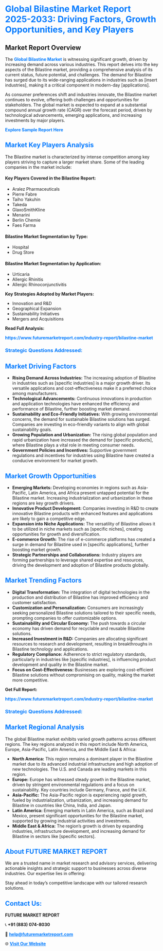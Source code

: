 <h1 style="color: #007BFF;">Global Bilastine Market Report 2025-2033: Driving Factors, Growth Opportunities, and Key Players</h1>

<section id="overview">
<h2>Market Report Overview</h2>
<p>The <a href="https://www.futuremarketreport.com/industry-report/bilastine-market" style="color: #007BFF; text-decoration: none;"><strong>Global Bilastine Market</strong></a> is witnessing significant growth, driven by increasing demand across various industries. This report delves into the key aspects of the Bilastine market, providing a comprehensive analysis of its current status, future potential, and challenges. The demand for Bilastine has surged due to its wide-ranging applications in industries such as [insert industries], making it a critical component in modern-day [applications].</p>
<p>As consumer preferences shift and industries innovate, the Bilastine market continues to evolve, offering both challenges and opportunities for stakeholders. The global market is expected to expand at a substantial compound annual growth rate (CAGR) over the forecast period, driven by technological advancements, emerging applications, and increasing investments by major players.</p>
</section>

<section id="overview">
<p><a href="https://www.futuremarketreport.com/request-sample/reportId=77922" style="color: #007BFF; text-decoration: none;"><strong>Explore Sample Report Here</strong></a></p>
</section>

<section id="key-players">
<h2 style="color: #007BFF;">Market Key Players Analysis</h2>
<p>The Bilastine market is characterized by intense competition among key players striving to capture a larger market share. Some of the leading companies in the market include:</p>
<h4>Key Players Covered in the Bilastine Report:</h4>
<ul><li>Aralez Pharmaceuticals</li><li>Pierre Fabre</li><li>Taiho Yakuhin</li><li>Takeda</li><li>GlaxoSmithKline</li><li>Menarini</li><li>Berlin Chemie</li><li>Faes Farma</li></ul>
<h4>Bilastine Market Segmentation by Type:</h4>
<ul><li>Hospital</li><li>Drug Store</li></ul>

<h4>Bilastine Market Segmentation by Application:</h4>
<ul><li>Urticaria</li><li>Allergic Rhinitis</li><li>Allergic Rhinoconjunctivitis</li></ul>
<p><strong>Key Strategies Adopted by Market Players:</strong></p>
<ul>
<li>Innovation and R&D</li>
<li>Geographical Expansion</li>
<li>Sustainability Initiatives</li>
<li>Mergers and Acquisitions</li>
</ul>
</section>

<section>
<p><strong>Read Full Analysis: </strong></p><a href="https://www.futuremarketreport.com/industry-report/bilastine-market" style="color: #007BFF; text-decoration: none;"><strong>https://www.futuremarketreport.com/industry-report/bilastine-market</strong></a>
<h3 style="color: #007BFF;">Strategic Questions Addressed:</h3>
</section>

<section id="driving-factors">
<h2 style="color: #007BFF;">Market Driving Factors</h2>
<ul>
<li><strong>Rising Demand Across Industries:</strong> The increasing adoption of Bilastine in industries such as [specific industries] is a major growth driver. Its versatile applications and cost-effectiveness make it a preferred choice among manufacturers.</li>
<li><strong>Technological Advancements:</strong> Continuous innovations in production and application technologies have enhanced the efficiency and performance of Bilastine, further boosting market demand.</li>
<li><strong>Sustainability and Eco-Friendly Initiatives:</strong> With growing environmental concerns, the demand for sustainable Bilastine solutions has surged. Companies are investing in eco-friendly variants to align with global sustainability goals.</li>
<li><strong>Growing Population and Urbanization:</strong> The rising global population and rapid urbanization have increased the demand for [specific products], where Bilastine plays a vital role in meeting consumer needs.</li>
<li><strong>Government Policies and Incentives:</strong> Supportive government regulations and incentives for industries using Bilastine have created a conducive environment for market growth.</li>
</ul>
</section>

<section id="growth-opportunities">
<h2 style="color: #007BFF;">Market Growth Opportunities</h2>
<ul>
<li><strong>Emerging Markets:</strong> Developing economies in regions such as Asia-Pacific, Latin America, and Africa present untapped potential for the Bilastine market. Increasing industrialization and urbanization in these regions are key growth drivers.</li>
<li><strong>Innovative Product Development:</strong> Companies investing in R&D to create innovative Bilastine products with enhanced features and applications are likely to gain a competitive edge.</li>
<li><strong>Expansion into Niche Applications:</strong> The versatility of Bilastine allows it to be utilized in niche markets such as [specific niches], creating opportunities for growth and diversification.</li>
<li><strong>E-commerce Growth:</strong> The rise of e-commerce platforms has created a surge in demand for Bilastine used in [specific applications], further boosting market growth.</li>
<li><strong>Strategic Partnerships and Collaborations:</strong> Industry players are forming partnerships to leverage shared expertise and resources, driving the development and adoption of Bilastine products globally.</li>
</ul>
</section>

<section id="trending-factors">
<h2 style="color: #007BFF;">Market Trending Factors</h2>
<ul>
<li><strong>Digital Transformation:</strong> The integration of digital technologies in the production and distribution of Bilastine has improved efficiency and customer satisfaction.</li>
<li><strong>Customization and Personalization:</strong> Consumers are increasingly seeking personalized Bilastine solutions tailored to their specific needs, prompting companies to offer customizable options.</li>
<li><strong>Sustainability and Circular Economy:</strong> The push towards a circular economy has driven demand for recyclable and reusable Bilastine solutions.</li>
<li><strong>Increased Investment in R&D:</strong> Companies are allocating significant resources to research and development, resulting in breakthroughs in Bilastine technology and applications.</li>
<li><strong>Regulatory Compliance:</strong> Adherence to strict regulatory standards, particularly in industries like [specific industries], is influencing product development and quality in the Bilastine market.</li>
<li><strong>Focus on Cost-Effectiveness:</strong> Businesses are exploring cost-efficient Bilastine solutions without compromising on quality, making the market more competitive.</li>
</ul>
</section>

<section>
<p><strong>Get Full Report: </strong></p><a href="https://www.futuremarketreport.com/industry-report/bilastine-market" style="color: #007BFF; text-decoration: none;"><strong>https://www.futuremarketreport.com/industry-report/bilastine-market</strong></a>
<h3 style="color: #007BFF;">Strategic Questions Addressed:</h3>
</section>


<section id="regional-analysis">
<h2 style="color: #007BFF;">Market Regional Analysis</h2>
<p>The global Bilastine market exhibits varied growth patterns across different regions. The key regions analyzed in this report include North America, Europe, Asia-Pacific, Latin America, and the Middle East & Africa:</p>
<ul>
<li><strong>North America:</strong> This region remains a dominant player in the Bilastine market due to its advanced industrial infrastructure and high adoption of new technologies. The U.S. and Canada are leading markets in this region.</li>
<li><strong>Europe:</strong> Europe has witnessed steady growth in the Bilastine market, driven by stringent environmental regulations and a focus on sustainability. Key countries include Germany, France, and the U.K.</li>
<li><strong>Asia-Pacific:</strong> The Asia-Pacific region is experiencing rapid growth, fueled by industrialization, urbanization, and increasing demand for Bilastine in countries like China, India, and Japan.</li>
<li><strong>Latin America:</strong> Emerging markets in Latin America, such as Brazil and Mexico, present significant opportunities for the Bilastine market, supported by growing industrial activities and investments.</li>
<li><strong>Middle East & Africa:</strong> The region’s growth is driven by expanding industries, infrastructure development, and increasing demand for Bilastine in sectors like [specific sectors].</li>
</ul>
</section>

<footer>
<h2 style="color: #007BFF;">About FUTURE MARKET REPORT</h2>
<p>We are a trusted name in market research and advisory services, delivering actionable insights and strategic support to businesses across diverse industries. Our expertise lies in offering:</p>

<p>Stay ahead in today’s competitive landscape with our tailored research solutions.</p>

<h2 style="color: #007BFF;">Contact Us:</h2>
<p><strong>FUTURE MARKET REPORT</strong></p>
<p>📞 <strong>+91 (883) 074-8030</strong></p>
<p>📧 <strong><a href="mailto:help@futuremarketreport.com" style="color: #007BFF;">help@futuremarketreport.com</a></strong></p>
<p>🌐 <strong><a href="https://www.futuremarketreport.com/" style="color: #007BFF;">Visit Our Website</a></strong></p>
</footer>